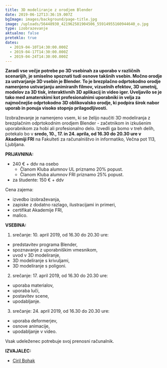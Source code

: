 ```yaml
---
title: 3D modeliranje z orodjem Blender
date: 2019-06-12T13:36:19.007Z
bgImage: images/background/page-title.jpg
image: /uploads/56448930_421962581904506_55914955160944640_o.jpg
type: izobrazevanje
aktualno: false
preteklo: true
dates:
  - 2019-04-10T14:30:00.000Z
  - 2019-04-17T14:30:00.000Z
  - 2019-04-24T14:30:00.000Z
---
```

**Zaradi vse večje potrebe po 3D vsebinah za uporabo v različnih scenarijih, je smiselno spoznati tudi osnove takšnih vsebin. Močno orodje za ustvarjanje 3D vsebin je Blender. To je brezplačno odprtokodno orodje namenjeno ustvarjanju animiranih filmov, vizuelnih efektov, 3D umetnij, modelov za 3D tisk, interaktivnih 3D aplikacij in video iger. Uveljavilo se je tako med amaterskimi kot profesionalnimi uporabniki in velja za najmočnejše odprtokodno 3D oblikovalsko orodje, ki podpira širok nabor uporab in ponuja visoko stopnjo prilagodljivosti.**

Izobraževanje je namenjeno vsem, ki se želijo naučiti 3D modeliranja z brezplačnim odprtokodnim orodjem Blender - začetnikom in izkušenim uporabnikom za hobi ali profesionalno delo. Izvedli ga bomo v treh delih, potekalo bo v **sredo, 10., 17. in 24. aprila, od 16.30 do 20.30 ure v Akademiji FRI** na Fakulteti za računalništvo in informatiko, Večna pot 113, Ljubljana.

**PRIJAVNINA:**

* 240 € + ddv na osebo
  * Članom Kluba alumnov UL priznamo 20% popust.
  * Članom Kluba alumnov FRI priznamo 25% popust.
* za študente: 150 € + ddv

Cena zajema:

* izvedbo izobraževanja,
* zapiske z dodatno razlago, ilustracijami in primeri,
* certifikat Akademije FRI,
* malico.

**VSEBINA:**

1. srečanje: 10. april 2019, od 16.30 do 20.30 ure:

* predstavitev programa Blender,
* spoznavanje z uporabniškim vmesnikom,
* uvod v 3D modeliranje,
* 3D modeliranje s krivuljami,
* 3D modeliranje s poligoni.

2. srečanje: 17. april 2019, od 16.30 do 20.30 ure:

* uporaba materialov,
* uporaba luči,
* postavitev scene,
* upodabljanje.

3. srečanje: 24. april 2019, od 16.30 do 20.30 ure:

* uporaba deformerjev,
* osnove animacije,
* upodabljanje v video.

Vsak udeleženec potrebuje svoj prenosni računalnik.

**IZVAJALEC:**

* [Ciril Bohak](https://akademijafri.si/izvajalci/ciril-bohak/)
